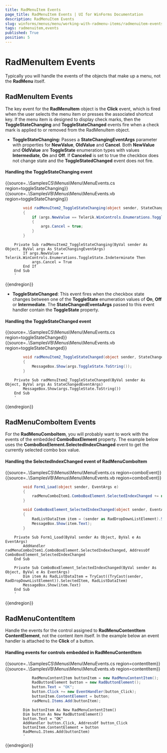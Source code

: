 ```yaml
---
title: RadMenuItem Events
page_title: RadMenuItem Events | UI for WinForms Documentation
description: RadMenuItem Events
slug: winforms/menus/menu/working-with-radmenu-items/radmenuitem-events
tags: radmenuitem,events
published: True
position: 5
---
```


# RadMenuItem Events



Typically you will handle the events of the objects that make up a menu, not the __RadMenu__ itself.

## RadMenuItem Events

The key event for the __RadMenuItem__ object is the __Click__ event, which is fired when the user selects the menu item or presses the associated shortcut key. If the menu item is designed to display check marks, then the __ToggleStateChanging__ and __ToggleStateChanged__  events fire when a check mark is applied to or removed from the RadMenuItem object.

* __ToggleStateChanging:__ Passes a __StateChangingEventArgs__ parameter with properties for __NewValue__, __OldValue__ and __Cancel__. Both __NewValue__ and __OldValue__ are __ToggleState__ enumeration types with values __Intermediate__, __On__ and __Off__. If __Canceled__ is set to true the checkbox does not change state and the __ToggleStatedChanged__ event does not fire.

#### Handling the ToggleStateChanging event

{{source=..\SamplesCS\Menus\Menu\MenuEvents.cs region=toggleStateChanging}} 
{{source=..\SamplesVB\Menus\Menu\MenuEvents.vb region=toggleStateChanging}} 

````C#
        void radMenuItem2_ToggleStateChanging(object sender, StateChangingEventArgs args)
        {
            if (args.NewValue == Telerik.WinControls.Enumerations.ToggleState.Indeterminate)
            {
                args.Cancel = true;
            }
        }
````
````VB.NET
    Private Sub radMenuItem2_ToggleStateChanging(ByVal sender As Object, ByVal args As StateChangingEventArgs)
        If args.NewValue = Telerik.WinControls.Enumerations.ToggleState.Indeterminate Then
            args.Cancel = True
        End If
    End Sub
    '
````

{{endregion}} 




* __ToggleStateChanged__: This event fires when the checkbox state changes between one of the __ToggleState__ enumeration values of __On__, __Off__ or __Intermediate__. The __StateChangedEventaArgs__ passed to this event handler contain the __ToggleState__ property.


#### Handling the ToggleStateChanged event

{{source=..\SamplesCS\Menus\Menu\MenuEvents.cs region=toggleStateChanged}} 
{{source=..\SamplesVB\Menus\Menu\MenuEvents.vb region=toggleStateChanged}} 

````C#
        void radMenuItem2_ToggleStateChanged(object sender, StateChangedEventArgs args)
        {
            MessageBox.Show(args.ToggleState.ToString());
        }
````
````VB.NET
    Private Sub radMenuItem2_ToggleStateChanged(ByVal sender As Object, ByVal args As StateChangedEventArgs)
        MessageBox.Show(args.ToggleState.ToString())
    End Sub
    '
````

{{endregion}} 

## RadMenuComboItem Events

For the __RadMenuComboItem__, you will probably want to work with the events of the embedded __ComboBoxElement__ property. The example below uses the __ComboBoxElement.SelectedIndexChanged__ event to get the currently selected combo box value.

#### Handling the SelectedIndexChanged event of RadMenuComboItem

{{source=..\SamplesCS\Menus\Menu\MenuEvents.cs region=comboEvent}} 
{{source=..\SamplesVB\Menus\Menu\MenuEvents.vb region=comboEvent}} 

````C#
        void Form1_Load(object sender, EventArgs e)
        {
            radMenuComboItem1.ComboBoxElement.SelectedIndexChanged += new Telerik.WinControls.UI.Data.PositionChangedEventHandler(ComboBoxElement_SelectedIndexChanged);
        }

        void ComboBoxElement_SelectedIndexChanged(object sender, EventArgs e)
        {
            RadListDataItem item = (sender as RadDropDownListElement).SelectedItem as RadListDataItem;
            MessageBox.Show(item.Text);
        }
````
````VB.NET
    Private Sub Form1_Load(ByVal sender As Object, ByVal e As EventArgs)
        AddHandler radMenuComboItem1.ComboBoxElement.SelectedIndexChanged, AddressOf ComboBoxElement_SelectedIndexChanged
    End Sub

    Private Sub ComboBoxElement_SelectedIndexChanged(ByVal sender As Object, ByVal e As EventArgs)
        Dim item As RadListDataItem = TryCast((TryCast(sender, RadDropDownListElement)).SelectedItem, RadListDataItem)
        MessageBox.Show(item.Text)
    End Sub
    '
````

{{endregion}} 

## RadMenuContentItem

Handle the events for the control assigned to __RadMenuContentItem ContentElement__, not the content item itself. In the example below an event handler is attached to the __Click__ of a button.

#### Handling events for controls embedded in RadMenuContentItem

{{source=..\SamplesCS\Menus\Menu\MenuEvents.cs region=contentItem}} 
{{source=..\SamplesVB\Menus\Menu\MenuEvents.vb region=contentItem}} 

````C#
            RadMenuContentItem buttonItem = new RadMenuContentItem();
            RadButtonElement button = new RadButtonElement();
            button.Text = "OK";
            button.Click += new EventHandler(button_Click);
            buttonItem.ContentElement = button;
            radMenu1.Items.Add(buttonItem);
````
````VB.NET
        Dim buttonItem As New RadMenuContentItem()
        Dim button As New RadButtonElement()
        button.Text = "OK"
        AddHandler button.Click, AddressOf button_Click
        buttonItem.ContentElement = button
        RadMenu1.Items.Add(buttonItem)
        '
````

{{endregion}} 



